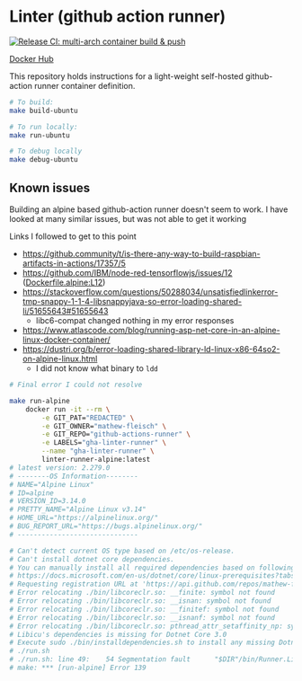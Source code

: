 # Linter (github action runner)

[![Release CI: multi-arch container build & push](https://github.com/mathew-fleisch/linter-runner/actions/workflows/build-container.yaml/badge.svg)](https://github.com/mathew-fleisch/linter-runner/actions/workflows/build-container.yaml)
<!-- [![Update CI: asdf dependency versions](https://github.com/mathew-fleisch/linter-runner/actions/workflows/update-asdf-versions.yaml/badge.svg)](https://github.com/mathew-fleisch/linter-runner/actions/workflows/update-asdf-versions.yaml) -->
[Docker Hub](https://hub.docker.com/r/mathewfleisch/linter-runner/tags?page=1&ordering=last_updated)


This repository holds instructions for a light-weight self-hosted github-action runner container definition.

```bash
# To build:
make build-ubuntu

# To run locally:
make run-ubuntu

# To debug locally
make debug-ubuntu
```



## Known issues

Building an alpine based github-action runner doesn't seem to work. I have looked at many similar issues, but was not able to get it working

Links I followed to get to this point

 - https://github.community/t/is-there-any-way-to-build-raspbian-artifacts-in-actions/17357/5
 - https://github.com/IBM/node-red-tensorflowjs/issues/12 ([Dockerfile.alpine:L12](Dockerfile.alpine:L12))
 - https://stackoverflow.com/questions/50288034/unsatisfiedlinkerror-tmp-snappy-1-1-4-libsnappyjava-so-error-loading-shared-li/51655643#51655643
    - libc6-compat changed nothing in my error responses
 - https://www.atlascode.com/blog/running-asp-net-core-in-an-alpine-linux-docker-container/
 - https://dustri.org/b/error-loading-shared-library-ld-linux-x86-64so2-on-alpine-linux.html
    - I did not know what binary to `ldd`



```bash
# Final error I could not resolve

make run-alpine
    docker run -it --rm \
        -e GIT_PAT="REDACTED" \
        -e GIT_OWNER="mathew-fleisch" \
        -e GIT_REPO="github-actions-runner" \
        -e LABELS="gha-linter-runner" \
        --name "gha-linter-runner" \
        linter-runner-alpine:latest
# latest version: 2.279.0
# --------OS Information--------
# NAME="Alpine Linux"
# ID=alpine
# VERSION_ID=3.14.0
# PRETTY_NAME="Alpine Linux v3.14"
# HOME_URL="https://alpinelinux.org/"
# BUG_REPORT_URL="https://bugs.alpinelinux.org/"
# ------------------------------

# Can't detect current OS type based on /etc/os-release.
# Can't install dotnet core dependencies.
# You can manually install all required dependencies based on following documentation
# https://docs.microsoft.com/en-us/dotnet/core/linux-prerequisites?tabs=netcore2x
# Requesting registration URL at 'https://api.github.com/repos/mathew-fleisch/github-actions-runner/actions/runners/registration-token'
# Error relocating ./bin/libcoreclr.so: __finite: symbol not found
# Error relocating ./bin/libcoreclr.so: __isnan: symbol not found
# Error relocating ./bin/libcoreclr.so: __finitef: symbol not found
# Error relocating ./bin/libcoreclr.so: __isnanf: symbol not found
# Error relocating ./bin/libcoreclr.so: pthread_attr_setaffinity_np: symbol not found
# Libicu's dependencies is missing for Dotnet Core 3.0
# Execute sudo ./bin/installdependencies.sh to install any missing Dotnet Core 3.0 dependencies.
# ./run.sh 
# ./run.sh: line 49:    54 Segmentation fault      "$DIR"/bin/Runner.Listener run $*
# make: *** [run-alpine] Error 139

```


